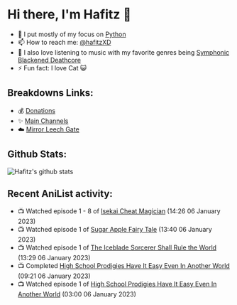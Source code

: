 # Hi there, I'm Hafitz 👋
- 🐍 I put mostly of my focus on [Python](https://python.org)
- 📫 How to reach me: [@hafitzXD](https://t.me/hafitzXD)
- 🎵 I also love listening to music with my favorite genres being [Symphonic Blackened Deathcore](https://youtu.be/qyYmS_iBcy4)
- ⚡ Fun fact: I love Cat 😺

## Breakdowns Links:
- 💰 [Donations](https://t.me/TheBreakdowns/2)
- ✨ [Main Channels](https://t.me/TheBreakdowns)
- ☁️ [Mirror Leech Gate](https://t.me/BreakdownsGate)

## Github Stats:
![Hafitz's github stats](https://github-readme-stats.vercel.app/api?username=breakdowns&show_icons=true&count_private=true&bg_color=00000000&text_color=777)

## Recent AniList activity:
<!-- ANILIST_ACTIVITY:start -->

-   📺 Watched episode 1 - 8 of [Isekai Cheat Magician](https://anilist.co/anime/101547) (14:26 06 January 2023)
-   📺 Watched episode 1 of [Sugar Apple Fairy Tale](https://anilist.co/anime/139821) (13:40 06 January 2023)
-   📺 Watched episode 1 of [The Iceblade Sorcerer Shall Rule the World](https://anilist.co/anime/148116) (13:29 06 January 2023)
-   📺 Completed [High School Prodigies Have It Easy Even In Another World](https://anilist.co/anime/108388) (09:21 06 January 2023)
-   📺 Watched episode 1 of [High School Prodigies Have It Easy Even In Another World](https://anilist.co/anime/108388) (03:00 06 January 2023)

<!-- ANILIST_ACTIVITY:end -->
